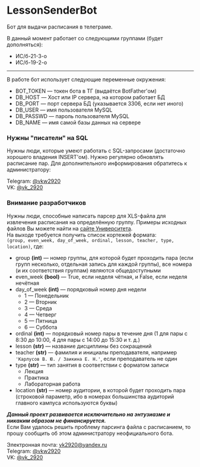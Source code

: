 # LessonSenderBot
Бот для выдачи расписания в телеграме.

В данный момент работает со следующими группами (будет дополняться):
* ИС/б-21-3-о
* ИС/б-19-2-о

<hr>

В работе бот использует следующие переменные окружения:
* BOT_TOKEN — токен бота в ТГ (выдаётся BotFather'ом)
* DB_HOST — Хост или IP сервера, на котором работает БД
* DB_PORT — порт сервера БД (указывается 3306, если нет иного)
* DB_USER — имя пользователя MySQL
* DB_PASSWD — пароль пользователя MySQL
* DB_NAME — имя самой базы данных на сервере

### Нужны "писатели" на SQL
Нужны люди, которые умеют работать с SQL-запросами (достаточно хорошего владения INSERT'ом).
Нужно регулярно обновлять расписание пар. Для дополнительного информирования обратитесь к администратору:

Telegram: <a href="https://t.me/vkw2920">@vkw2920</a>\
VK: <a href="https://vk.com/vk_2920">@vk_2920</a>

### Внимание разработчиков
Нужны люди, способные написать парсер для XLS-файла для извлечения расписания на определённую группу.
Примеры исходных файлов Вы можете найти на <a href="https://www.sevsu.ru/univers/shedule">сайте Университета</a>.\
На выходе требуется получить список кортежей формата:\
```(group, even_week, day_of_week, ordinal, lesson, teacher, type, location)```, где:

* group **(int)** — номер группы, для которой будет проходить пара (если групп несколько, отдельная запись для каждой группы), все номера (и их соответствия группам) являются общедоступными
* even_week **(bool)** — True, если неделя чётная, и False, если неделя нечётная
* day_of_week **(int)** — порядковый номер дня недели
  * 1 — Понедельник
  * 2 — Вторник
  * 3 — Среда
  * 4 — Четверг
  * 5 — Пятница
  * 6 — Суббота
* ordinal **(int)** — порядковый номер пары в течение дня (1 для пары с 8:30 до 10:00, 4 для пары с 14:00 до 15:30 и т. д.)
* lesson **(str)** — название дисциплины без сокращений
* teacher **(str)** — фамилия и инициалы преподавателя, например\
  ```'Карлусов В. Ю. / Заикина Е. Н.'```, если преподаватель не один
* type **(str)** — тип занятия в соответствии с форматом записи
  * Лекция
  * Практика
  * Лабораторная работа
* location **(str)** — номер аудитории, в которой будет проходить пара (строковой параметр, ибо в номерах большинства аудиторий главного кампуса используются буквы)

***Данный проект развивается исключительно на энтузиазме и никаким образом не финансируется.***\
Если Вам удалось решить проблему парсинга файла с расписанием, то прошу сообщить об этом администратору неофициального бота.

Электронная почта: <a href="mailto:vk2920@yandex.ru">vk2920@yandex.ru</a>\
Telegram: <a href="https://t.me/vkw2920">@vkw2920</a>\
VK: <a href="https://vk.com/vk_2920">@vk_2920</a>
